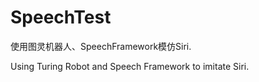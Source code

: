 # SpeechTest

使用图灵机器人、SpeechFramework模仿Siri.

Using Turing Robot and Speech Framework to imitate Siri.

